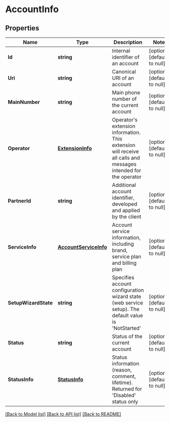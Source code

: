 # AccountInfo

## Properties
Name | Type | Description | Notes
------------ | ------------- | ------------- | -------------
**Id** | **string** | Internal identifier of an account | [optional] [default to null]
**Uri** | **string** | Canonical URI of an account | [optional] [default to null]
**MainNumber** | **string** | Main phone number of the current account | [optional] [default to null]
**Operator** | [**ExtensionInfo**](ExtensionInfo.md) | Operator&#39;s extension information. This extension will receive all calls and messages intended for the operator | [optional] [default to null]
**PartnerId** | **string** | Additional account identifier, developed and applied by the client | [optional] [default to null]
**ServiceInfo** | [**AccountServiceInfo**](Account.ServiceInfo.md) | Account service information, including brand, service plan and billing plan | [optional] [default to null]
**SetupWizardState** | **string** | Specifies account configuration wizard state (web service setup). The default value is &#39;NotStarted&#39; | [optional] [default to null]
**Status** | **string** | Status of the current account | [optional] [default to null]
**StatusInfo** | [**StatusInfo**](StatusInfo.md) | Status information (reason, comment, lifetime). Returned for &#39;Disabled&#39; status only | [optional] [default to null]

[[Back to Model list]](../README.md#documentation-for-models) [[Back to API list]](../README.md#documentation-for-api-endpoints) [[Back to README]](../README.md)


